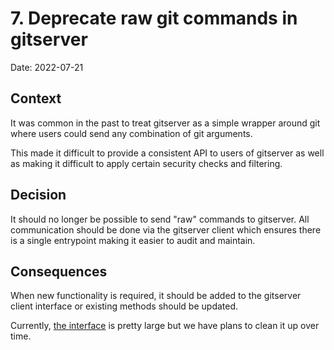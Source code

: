 # 7. Deprecate raw git commands in gitserver

Date: 2022-07-21

## Context

It was common in the past to treat gitserver as a simple wrapper around git where users could send any combination of git arguments.

This made it difficult to provide a consistent API to users of gitserver as well as making it difficult to apply certain security checks and filtering.

## Decision

It should no longer be possible to send "raw" commands to gitserver. All communication should be done via the gitserver client which ensures there is a single entrypoint making it easier to audit and maintain.

## Consequences

When new functionality is required, it should be added to the gitserver client interface or existing methods should be updated. 

Currently, [the interface](../background-information/gitserver-api.md) is pretty large but we have plans to clean it up over time.

